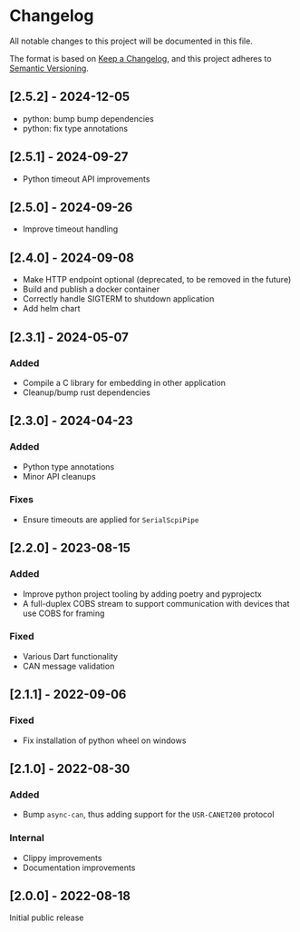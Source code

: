 # Changelog

All notable changes to this project will be documented in this file.

The format is based on [Keep a Changelog](https://keepachangelog.com/en/1.0.0/), and this project adheres to [Semantic Versioning](https://semver.org/spec/v2.0.0.html).

## [2.5.2] - 2024-12-05

 - python: bump bump dependencies
 - python: fix type annotations

## [2.5.1] - 2024-09-27

 - Python timeout API improvements

## [2.5.0] - 2024-09-26

 - Improve timeout handling

## [2.4.0] - 2024-09-08

- Make HTTP endpoint optional (deprecated, to be removed in the future)
- Build and publish a docker container
- Correctly handle SIGTERM to shutdown application
- Add helm chart

## [2.3.1] - 2024-05-07

### Added

- Compile a C library for embedding in other application
- Cleanup/bump rust dependencies

## [2.3.0] - 2024-04-23

### Added

- Python type annotations
- Minor API cleanups

### Fixes

- Ensure timeouts are applied for `SerialScpiPipe`

## [2.2.0] - 2023-08-15

### Added

- Improve python project tooling by adding poetry and pyprojectx
- A full-duplex COBS stream to support communication with devices that use COBS for framing

### Fixed

- Various Dart functionality
- CAN message validation

## [2.1.1] - 2022-09-06

### Fixed

- Fix installation of python wheel on windows

## [2.1.0] - 2022-08-30

### Added

- Bump `async-can`, thus adding support for the `USR-CANET200` protocol

### Internal

- Clippy improvements
- Documentation improvements

## [2.0.0] - 2022-08-18

Initial public release

